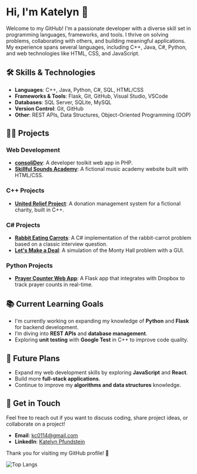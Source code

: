 # Hi, I'm Katelyn 👋

Welcome to my GitHub! I'm a passionate developer with a diverse skill set in programming languages, frameworks, and tools. I thrive on solving problems, collaborating with others, and building meaningful applications. My experience spans several languages, including C++, Java, C#, Python, and web technologies like HTML, CSS, and JavaScript.

## 🛠️ Skills & Technologies

- **Languages**: C++, Java, Python, C#, SQL, HTML/CSS
- **Frameworks & Tools**: Flask, Git, GitHub, Visual Studio, VSCode
- **Databases**: SQL Server, SQLite, MySQL
- **Version Control**: Git, GitHub
- **Other**: REST APIs, Data Structures, Object-Oriented Programming (OOP)

## 🧑‍💻 Projects

### Web Development
- **[consoliDev](https://github.com/KatelynPfundstein/consolidev)**: A developer toolkit web app in PHP.
- **[Skillful Sounds Academy](https://github.com/KatelynPfundstein/skillful-sounds-academy)**: A fictional music academy website built with HTML/CSS.

### C++ Projects
- **[United Relief Project](https://github.com/KatelynPfundstein/united-relief-project)**: A donation management system for a fictional charity, built in C++.

### C# Projects
- **[Rabbit Eating Carrots](https://github.com/KatelynPfundstein/rabbit-eating-carrots)**: A C# implementation of the rabbit-carrot problem based on a classic interview question.
- **[Let's Make a Deal](https://github.com/KatelynPfundstein/lets-make-a-deal)**: A simulation of the Monty Hall problem with a GUI.

### Python Projects
- **[Prayer Counter Web App](https://github.com/KatelynPfundstein/python-prayer-counter)**: A Flask app that integrates with Dropbox to track prayer counts in real-time.

## 📚 Current Learning Goals

- I'm currently working on expanding my knowledge of **Python** and **Flask** for backend development.
- I’m diving into **REST APIs** and **database management**.
- Exploring **unit testing** with **Google Test** in C++ to improve code quality.

## 🌱 Future Plans

- Expand my web development skills by exploring **JavaScript** and **React**.
- Build more **full-stack applications**.
- Continue to improve my **algorithms and data structures** knowledge.

## 💬 Get in Touch

Feel free to reach out if you want to discuss coding, share project ideas, or collaborate on a project!

- **Email**: [kc0114@gmail.com](mailto:kc0114@gmail.com)
- **LinkedIn**: [Katelyn Pfundstein](www.linkedin.com/in/katelyn-pfundstein-153a92331)

Thank you for visiting my GitHub profile! 🚀

![Top Langs](https://github-readme-stats.vercel.app/api/top-langs/?username=kpfud&layout=compact&theme=radical&langs_count=6)

